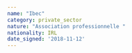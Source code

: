 ```yaml
---
name: "Ibec"
category: private_sector
nature: "Association professionnelle "
nationality: IRL
date_signed: '2018-11-12'
---
```

    
